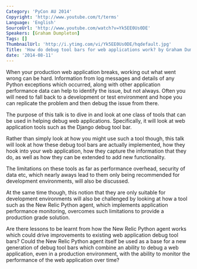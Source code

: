 ```yaml
---
Category: 'PyCon AU 2014'
Copyright: 'http://www.youtube.com/t/terms'
Language: 'English'
SourceUrl: 'http://www.youtube.com/watch?v=Yk5EE0Us0DE'
Speakers: [Graham Dumpleton]
Tags: []
ThumbnailUrl: 'http://i.ytimg.com/vi/Yk5EE0Us0DE/hqdefault.jpg'
Title: 'How do debug tool bars for web applications work? by Graham Dumpleton'
date: '2014-08-11'
---
```

When your production web application breaks, working out what went wrong can be hard. Information from log messages and details of any Python exceptions which occurred, along with other application performance data can help to identify the issue, but not always. Often you will need to fall back to a development or test environment and hope you can replicate the problem and then debug the issue from there.

The purpose of this talk is to dive in and look at one class of tools that can be used in helping debug web applications. Specifically, it will look at web application tools such as the Django debug tool bar.

Rather than simply look at how you might use such a tool though, this talk will look at how these debug tool bars are actually implemented, how they hook into your web application, how they capture the information that they do, as well as how they can be extended to add new functionality.

The limitations on these tools as far as performance overhead, security of data etc, which nearly aways lead to them only being recommended for development environments, will also be discussed.

At the same time though, this notion that they are only suitable for development environments will also be challenged by looking at how a tool such as the New Relic Python agent, which implements application performance monitoring, overcomes such limitations to provide a production grade solution.

Are there lessons to be learnt from how the New Relic Python agent works which could drive improvements to existing web application debug tool bars? Could the New Relic Python agent itself be used as a base for a new generation of debug tool bars which combine an ability to debug a web application, even in a production environment, with the ability to monitor the performance of the web application over time?